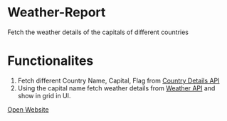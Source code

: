 # Weather-Report
Fetch the weather details of the capitals of different countries
# Functionalites
1) Fetch different Country Name, Capital, Flag from  [Country Details API](https://restcountries.com/v2/all)
2) Using the capital name fetch weather details from [Weather API](https://api.openweathermap.org/data/2.5/weather?q={capital_name}&appid={API_key}) and show in grid in UI.
 
 [Open Website](https://mellifluous-sable-e1c61e.netlify.app/)
